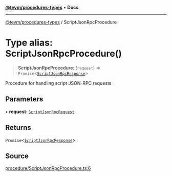 [**@tevm/procedures-types**](../README.md) • **Docs**

***

[@tevm/procedures-types](../globals.md) / ScriptJsonRpcProcedure

# Type alias: ScriptJsonRpcProcedure()

> **ScriptJsonRpcProcedure**: (`request`) => `Promise`\<[`ScriptJsonRpcResponse`](ScriptJsonRpcResponse.md)\>

Procedure for handling script JSON-RPC requests

## Parameters

• **request**: [`ScriptJsonRpcRequest`](ScriptJsonRpcRequest.md)

## Returns

`Promise`\<[`ScriptJsonRpcResponse`](ScriptJsonRpcResponse.md)\>

## Source

[procedure/ScriptJsonRpcProcedure.ts:6](https://github.com/evmts/tevm-monorepo/blob/main/packages/procedures-types/src/procedure/ScriptJsonRpcProcedure.ts#L6)
